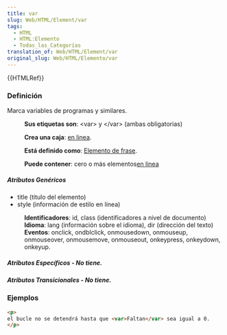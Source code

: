 ```yaml
---
title: var
slug: Web/HTML/Element/var
tags:
  - HTML
  - HTML:Elemento
  - Todas_las_Categorías
translation_of: Web/HTML/Element/var
original_slug: Web/HTML/Elemento/var
---
```

{{HTMLRef}}

### Definición

Marca variables de programas y similares.

<dl><dd><strong>Sus etiquetas son</strong>: &#x3C;var> y &#x3C;/var> (ambas obligatorias)</dd></dl>

<dl><dd><strong>Crea una caja</strong>: <a href="es/HTML/Elemento/Tipos_de_elementos#en_linea">en linea</a>.</dd></dl>

<dl><dd><strong>Está definido como</strong>: <a href="es/HTML/Elemento/Tipos_de_elementos#de_frase">Elemento de frase</a>.</dd></dl>

<dl><dd><strong>Puede contener</strong>: cero o más elementos<a href="es/HTML/Elemento/Tipos_de_elementos#en_linea">en linea</a></dd></dl>

##### Atributos Genéricos

- title (título del elemento)
- style (información de estilo en línea)

<dl><dd><strong>Identificadores</strong>: id, class (identificadores a nivel de documento)</dd><dd><strong>Idioma</strong>: lang (información sobre el idioma), dir (dirección del texto)</dd><dd><strong>Eventos</strong>: onclick, ondblclick, onmousedown, onmouseup, onmouseover, onmousemove, onmouseout, onkeypress, onkeydown, onkeyup.</dd></dl>

##### Atributos Específicos - No tiene.

##### Atributos Transicionales - No tiene.

### Ejemplos

```html
<p>
el bucle no se detendrá hasta que <var>Faltan</var> sea igual a 0.
</p>
```
